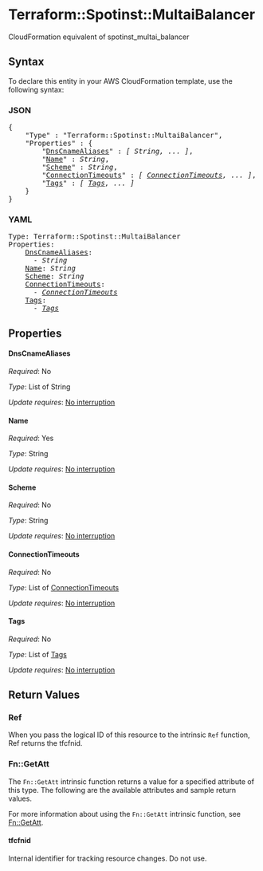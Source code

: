 # Terraform::Spotinst::MultaiBalancer

CloudFormation equivalent of spotinst_multai_balancer

## Syntax

To declare this entity in your AWS CloudFormation template, use the following syntax:

### JSON

<pre>
{
    "Type" : "Terraform::Spotinst::MultaiBalancer",
    "Properties" : {
        "<a href="#dnscnamealiases" title="DnsCnameAliases">DnsCnameAliases</a>" : <i>[ String, ... ]</i>,
        "<a href="#name" title="Name">Name</a>" : <i>String</i>,
        "<a href="#scheme" title="Scheme">Scheme</a>" : <i>String</i>,
        "<a href="#connectiontimeouts" title="ConnectionTimeouts">ConnectionTimeouts</a>" : <i>[ <a href="connectiontimeouts.md">ConnectionTimeouts</a>, ... ]</i>,
        "<a href="#tags" title="Tags">Tags</a>" : <i>[ <a href="tags.md">Tags</a>, ... ]</i>
    }
}
</pre>

### YAML

<pre>
Type: Terraform::Spotinst::MultaiBalancer
Properties:
    <a href="#dnscnamealiases" title="DnsCnameAliases">DnsCnameAliases</a>: <i>
      - String</i>
    <a href="#name" title="Name">Name</a>: <i>String</i>
    <a href="#scheme" title="Scheme">Scheme</a>: <i>String</i>
    <a href="#connectiontimeouts" title="ConnectionTimeouts">ConnectionTimeouts</a>: <i>
      - <a href="connectiontimeouts.md">ConnectionTimeouts</a></i>
    <a href="#tags" title="Tags">Tags</a>: <i>
      - <a href="tags.md">Tags</a></i>
</pre>

## Properties

#### DnsCnameAliases

_Required_: No

_Type_: List of String

_Update requires_: [No interruption](https://docs.aws.amazon.com/AWSCloudFormation/latest/UserGuide/using-cfn-updating-stacks-update-behaviors.html#update-no-interrupt)

#### Name

_Required_: Yes

_Type_: String

_Update requires_: [No interruption](https://docs.aws.amazon.com/AWSCloudFormation/latest/UserGuide/using-cfn-updating-stacks-update-behaviors.html#update-no-interrupt)

#### Scheme

_Required_: No

_Type_: String

_Update requires_: [No interruption](https://docs.aws.amazon.com/AWSCloudFormation/latest/UserGuide/using-cfn-updating-stacks-update-behaviors.html#update-no-interrupt)

#### ConnectionTimeouts

_Required_: No

_Type_: List of <a href="connectiontimeouts.md">ConnectionTimeouts</a>

_Update requires_: [No interruption](https://docs.aws.amazon.com/AWSCloudFormation/latest/UserGuide/using-cfn-updating-stacks-update-behaviors.html#update-no-interrupt)

#### Tags

_Required_: No

_Type_: List of <a href="tags.md">Tags</a>

_Update requires_: [No interruption](https://docs.aws.amazon.com/AWSCloudFormation/latest/UserGuide/using-cfn-updating-stacks-update-behaviors.html#update-no-interrupt)

## Return Values

### Ref

When you pass the logical ID of this resource to the intrinsic `Ref` function, Ref returns the tfcfnid.

### Fn::GetAtt

The `Fn::GetAtt` intrinsic function returns a value for a specified attribute of this type. The following are the available attributes and sample return values.

For more information about using the `Fn::GetAtt` intrinsic function, see [Fn::GetAtt](https://docs.aws.amazon.com/AWSCloudFormation/latest/UserGuide/intrinsic-function-reference-getatt.html).

#### tfcfnid

Internal identifier for tracking resource changes. Do not use.

